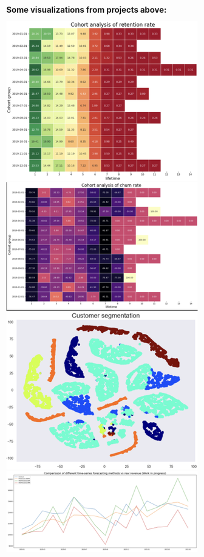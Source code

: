 ## Some visualizations from projects above:

![alt text](https://github.com/Denis1gn/portfolio/blob/main/SQL:Python%20projects/project%20results%20visualization/cohortretention.png)
![alt text](https://github.com/Denis1gn/portfolio/blob/main/SQL:Python%20projects/project%20results%20visualization/cohortchurn.png)
![alt text](https://github.com/Denis1gn/portfolio/blob/main/SQL:Python%20projects/project%20results%20visualization/cluster%20analysis.png)
![alt text](https://github.com/Denis1gn/portfolio/blob/main/SQL:Python%20projects/project%20results%20visualization/forecasting.png)
